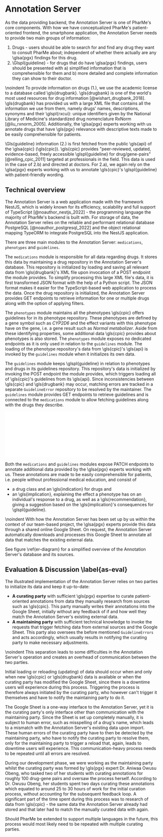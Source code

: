 # Annotation Server

As the data providing backend, the Annotation Server is one of PharMe's core
components. With how we have conceptualized PharMe's patient-oriented frontend,
the smartphone application, the Annotation Server needs to provide two main
groups of information:

1. Drugs - users should be able to search for and find any drug
   they want to consult PharMe about; independent of whether there actually are
   any \glsa{pgx} findings for this drug.
2. \Glspl{guideline} - for drugs that do have \glsa{pgx} findings, users should
   be presented with
     a) simplified information that is comprehensible for them and
     b) more detailed and complete information they can show to their doctor.

\noindent To provide information on drugs (1.), we use the academic license to a
database called \gls{drugbank}. \gls{drugbank} is one of the world's most used
resources for drug information [@wishart_drugbank_2018]. \gls{drugbank} has
provided us with a large XML file that contains all the information we use from
them, namely drugs' names, descriptions, synonyms and their \glspl{rxcui}:
unique identifiers given by the National Library of Medicine's standardized drug
nomenclature RxNorm [@liu_rxnorm_2005]. Additionally, the \glsa{pgx} experts
working with us annotate drugs that have \gls{pgx} relevance with descriptive
texts made to be easily comprehensible for patients.

\Gls{guideline} information (2.) is first fetched from the public \gls{api} of
the \glsa{cpic} (\gls{cpic}). \gls{cpic} provides "peer-reviewed, updated,
evidence-based, freely accessible \glspl{guideline} for drug/gene-pairs"
[@relling_cpic_2011] targeted at professionals in the field. This data is used
in the case of 2.b) and directed at doctors. For 2.a), we again rely on the
\glsa{pgx} experts working with us to annotate \gls{cpic}'s \glspl{guideline}
with patient-friendly wording.

## Technical overview

The Annotation Server is a web application made with the framework NestJS, which
is widely known for its efficiency, scalability and full support of TypeScript
[@noauthor_nestjs_2022] - the programming language the majority of PharMe's
backend is built with. For storage of data, the Annotation Server relies on the
reliable and performant relational database PostgreSQL
[@noauthor_postgresql_2022] and the object relational mapping TypeORM to
integrate PostgreSQL into the NestJS application.

There are three main modules to the Annotation Server: `medications`,
`phenotypes` and `guidelines`.

The `medications` module is responsible for all data regarding drugs. It stores
this data by maintaining a drug repository in the Annotation Server's database.
This repository is initialized by loading and saving all relevant data from
\gls{drugbank}'s XML file upon invocation of a POST endpoint the module
provides. To simplify processing this large XML file's data, it is first
transformed JSON format with the help of a Python script. The JSON format makes
it easier for the TypeScript-based web application to process the data. Once the
drug repository is initialized, the Annotation Server provides GET endpoints to
retrieve information for one or multiple drugs along with the option of applying
filters.

The `phenotypes` module maintains all the phenotypes \gls{cpic} offers
guidelines for in its phenotype repository. These phenotypes are defined by a
gene symbol such as *CYP2D6* and the effect variants with this phenotype have
on the gene, i.e. a gene result such as *Normal metabolizer*. Aside from these
identifying properties, some additional data \gls{cpic} provides about
phenotypes is also stored. The `phenotypes` module exposes no dedicated
endpoints as it is only used in relation to the `guidelines` module. The loading
of the phenotype repository's data from \gls{cpic}'s \gls{api} is invoked by the
`guidelines` module when it initializes its own data.

The `guidelines` module keeps \glspl{guideline} in relation to phenotypes and
drugs in its guidelines repository. This repository's data is initialized by
invoking the POST endpoint the module provides, which triggers loading all of
\gls{cpic}'s guidelines from its \gls{api}. Since inconsistencies between
\gls{cpic} and \gls{drugbank} may occur, matching errors are tracked in a
separate `GuidelineError` repository to be resolved by the maintainer. The
`guidelines` module provides GET endpoints to retrieve guidelines and is
connected to the `medications` module to allow fetching guidelines along with
the drugs they describe.

![Simplified ER-diagram of Annotation Server
database\label{er-diagram}](images/as-database.pdf)

Both the `medications` and `guidelines` modules expose PATCH endpoints to
annotate additional data provided by the \glsa{pgx} experts working with us.
These annotations are made to be easily comprehensible for patients, i.e. people
without professional medical education, and consist of

- a drug class and an \gls{indication} for drugs and
- an \gls{implication}, explaining the effect a phenotype has on an individual's
  response to a drug, as well as a \gls{recommendation}, giving a suggestion
  based on the \gls{implication}'s consequences for \glspl{guideline}.

\noindent With how the Annotation Server has been set up by us within the
context of our team-based project, the \glsa{pgx} experts provide this data
through a shared online Google Sheet. On request, the Annotation Server
automatically downloads and processes this Google Sheet to annotate all data
that matches the existing external data.

See figure \ref{er-diagram} for a simplified overview of the Annotation Server's
database and its sources.

## Evaluation & Discussion \label{as-eval}

The illustrated implementation of the Annotation Server relies on two parties to
initialize its data and keep it up-to-date:

- **A curating party** with sufficient \gls{pgx} expertise to curate
  patient-oriented annotations from data they manually research from sources
  such as \gls{cpic}. This party manually writes their annotations into the
  Google Sheet, initially without any feedback of if and how well they match the
  Annotation Server's existing external data.
- **A maintaining party** with sufficient technical knowledge to invoke the
  requests that trigger fetching data from external sources and the Google
  Sheet. This party also oversees the before mentioned `GuidelineErrors` and
  acts accordingly, which usually results in notifying the curating party to
  make necessary adjustments.

\noindent This separation leads to some difficulties in the Annotation Server's
operation and creates an overhead of communication between the two parties.

Initial loading or reloading (updating) of data should occur when and only when
new \gls{cpic} or \gls{drugbank} data is available or when the curating party
has modified the Google Sheet, since there is a downtime users will experience
during this process. Triggering the process is therefore always initiated by the
curating party, who however can't trigger it themselves and have to notify the
maintaining party to do it.

The Google Sheet is a one-way interface to the Annotation Server, yet it is the
curating party's only interface other than communication with the maintaining
party. Since the Sheet is set up completely manually, it is subject to human
error, such as misspelling of a drug's name, which leads to a mismatch with the
Annotation Server's existing data upon import. These human errors of the
curating party have to then be detected by the maintaining party, who have to
notify the curating party to resolve them, only for the maintaining party to
trigger a reload that, again, leads to downtime users will experience. This
communication-heavy process needs to be repeated until all errors are resolved.

During our development phase, we were working as the maintaining party whilst
the curating party was formed by \gls{pgx} expert Dr. Aniwaa Owusu Obeng, who
tasked two of her students with curating annotations for roughly 100 drug-gene
pairs and oversaw the process herself. According to Dr. Owusu Obeng, her
students spent two days curating these annotations which equated to around 25 to
30 hours of work for the initial curation process, without accounting for the
subsequent feedback loop. A significant part of the time spent during this
process was to research of data from \gls{cpic} - the same data the Annotation
Server already had stored and that later had to match the manually curated data
with again.

Should PharMe be extended to support multiple languages in the future, this
process would most likely need to be repeated with multiple curating parties.
